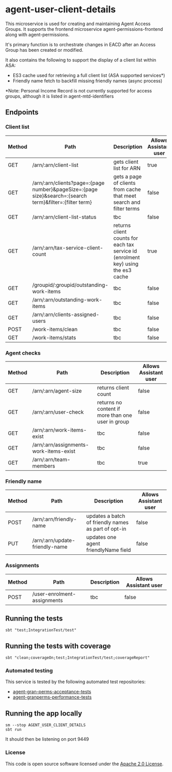 
# agent-user-client-details

This microservice is used for creating and maintaining Agent Access Groups. It supports the frontend microservice agent-permissions-frontend along with agent-permissions.

It's primary function is to orchestrate changes in EACD after an Access Group has been created or modified.

It also contains the following to support the display of a client list within ASA:
- ES3 cache used for retrieving a full client list (ASA supported services*)
- Friendly name fetch to backfill missing friendly names (async process)

*Note: Personal Income Record is not currently supported for access groups, although it is listed in agent-mtd-identifiers 


## Endpoints

### Client list

| **Method** | **Path**                       | **Description**                           |Allows Assistant user|
|------------|--------------------------------|-------------------------------------------|----|
| GET  | /arn/:arn/client-list    | gets client list for ARN             | true |
| GET  | /arn/:arn/clients?page=:{page number}&pageSize=:{page size}&search=:{search term}&filter=:{filter term}           | gets a page of clients from cache that meet search and filter terms  | false |
| GET  | /arn/:arn/client-list-status           | tbc  | false |
| GET  | /arn/:arn/tax-service-client-count            | returns client counts for each tax service id (enrolment key) using the es3 cache | true |
| GET  | /groupid/:groupid/outstanding-work-items          |  tbc  | false |
| GET  | /arn/:arn/outstanding-work-items           | tbc  | false |
| GET  | /arn/:arn/clients-assigned-users           | tbc  | false |
| POST | /work-items/clean           | tbc  | false |
| GET  | /work-items/stats           | tbc  | false |

### Agent checks

| **Method** | **Path**     | **Description**                           | Allows Assistant user |
|------------|--------------|-------------------------------------------|-----------------------|
| GET  | /arn/:arn/agent-size    | returns client count            | false                 |
| GET  | /arn/:arn/user-check            | returns no content if more than one user in group | false                 |
| GET  | /arn/:arn/work-items-exist          |  tbc  | false                 |
| GET  | /arn/:arn/assignments-work-items-exist           | tbc  | false                 |
| GET  | /arn/:arn/team-members            | tbc  | true                  |

### Friendly name

| **Method** | **Path**                       | **Description**                           | Allows Assistant user |
|------------|--------------------------------|-------------------------------------------|-----------------------|
| POST   | /arn/:arn/friendly-name    | updates a batch of friendly names as part of opt-in           | false                 |
| PUT  |  /arn/:arn/update-friendly-name            | updates one agent friendlyName field | false                 |

### Assignments

| **Method** | **Path**                       | **Description**                           | Allows Assistant user |
|------------|--------------------------------|-------------------------------------------|-----------------------|
| POST   | /user-enrolment-assignments    | tbc            | false                 |



## Running the tests

    sbt "test;IntegrationTest/test"

## Running the tests with coverage

    sbt "clean;coverageOn;test;IntegrationTest/test;coverageReport"

### Automated testing
This service is tested by the following automated test repositories:
- [agent-gran-perms-acceptance-tests](https://github.com/hmrc/agent-gran-perms-acceptance-tests/)
- [agent-granperms-performance-tests](https://github.com/hmrc/agent-granperms-performance-tests)

## Running the app locally

    sm --stop AGENT_USER_CLIENT_DETAILS
    sbt run

It should then be listening on port 9449


### License

This code is open source software licensed under the [Apache 2.0 License]("http://www.apache.org/licenses/LICENSE-2.0.html").
